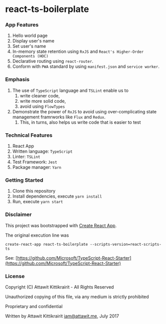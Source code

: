 # react-ts-boilerplate

### App Features

1. Hello world page
2. Display user's name
3. Set user's name
4. In-memory state retention using `RxJS` and `React's Higher-Order Components (HOC)`
5. Declarative routing using `react-router`.
6. Conform with `PWA` standard by using `manifest.json` and `service worker`.

### Emphasis

1. The use of `TypeScript` language and `TSLint` enable us to
   1. write cleaner code,
   2. write more solid code,
   3. avoid using `FlowTypes`
2. Demonstrate the power of `RxJS` to avoid using over-complicating state management framrworks like `Flux` and `Redux`.
   1. This, in turns, also helps us write code that is easier to test

### Technical Features

1. React App
2. Written language: `TypeScript`
3. Linter: `TSLint`
4. Test Framework: `Jest`
5. Package manager: `Yarn`


### Getting Started

1. Clone this repository
2. Install dependencies, execute `yarn install`
3. Run, execute `yarn start`


### Disclaimer

This project was bootstrapped with [Create React App](https://github.com/facebookincubator/create-react-app).

The original execution line was

```
create-react-app react-ts-boilerplate --scripts-version=react-scripts-ts
```

See: [https://github.com/Microsoft/TypeScript-React-Starter](https://github.com/Microsoft/TypeScript-React-Starter)

### License

Copyright (C) Attawit Kittikrairit - All Rights Reserved

Unauthorized copying of this file, via any medium is strictly prohibited

Proprietary and confidential

Written by Attawit Kittikrairit <iam@attawit.me>, July 2017

